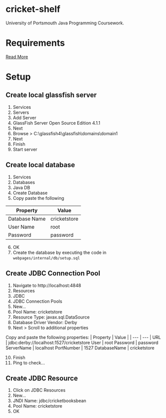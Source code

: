 # cricket-shelf

University of Portsmouth Java Programming Coursework.

# Requirements
[Read More](Requirements_Document.pdf)

# Setup

## Create local glassfish server
1. Services
2. Servers 
3. Add Server
4. GlassFish Server Open Source Edition 4.1.1 
5. Next
6. Browse > C:\glassfish4\glassfish\domains\domain1
7. Next 
8. Finish
9. Start server
## Create local database
1. Services
2. Databases
3. Java DB
4. Create Database
5. Copy paste the following

| Property | Value |
| --- | --- |
Database Name | cricketstore
User Name | root
Password | password
6. OK
7. Create the database by executing the code in `webpages/internal/db/setup.sql`
## Create JDBC Connection Pool
1. Navigate to http://localhost:4848 
2. Resources 
3. JDBC 
4. JDBC Connection Pools 
5. New... 
6. Pool Name: cricketstore 
7. Resource Type: javax.sql.DataSource 
8. Database Driver Vendor: Derby 
9. Next > Scroll to additional properties

Copy and paste the following properties:
| Property | Value |
| --- | --- |
URL | jdbc:derby://localhost:1527/cricketstore
User | root
Password | password
ServerName | localhost
PortNumber | 1527
DatabaseName | cricketstore

10. Finish
11. Ping to check...
## Create JDBC Resource
1. Click on JDBC Resources
2. New...
3. JNDI Name: jdbc/cricketbooksbean
4. Pool Name: cricketstore
5. OK
